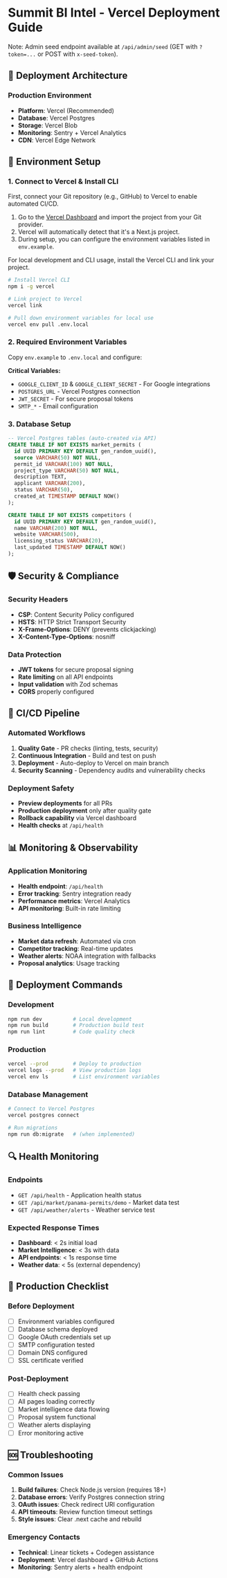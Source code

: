 # Summit BI Intel - Vercel Deployment Guide

Note: Admin seed endpoint available at `/api/admin/seed` (GET with `?token=...` or POST with `x-seed-token`).

## 🚀 Deployment Architecture

### Production Environment

- **Platform**: Vercel (Recommended)
- **Database**: Vercel Postgres
- **Storage**: Vercel Blob
- **Monitoring**: Sentry + Vercel Analytics
- **CDN**: Vercel Edge Network

## 🔧 Environment Setup

### 1. Connect to Vercel & Install CLI

First, connect your Git repository (e.g., GitHub) to Vercel to enable automated CI/CD.

1.  Go to the [Vercel Dashboard](https://vercel.com/new) and import the project from your Git provider.
2.  Vercel will automatically detect that it's a Next.js project.
3.  During setup, you can configure the environment variables listed in `env.example`.

For local development and CLI usage, install the Vercel CLI and link your project.

```bash
# Install Vercel CLI
npm i -g vercel

# Link project to Vercel
vercel link

# Pull down environment variables for local use
vercel env pull .env.local
```

### 2. Required Environment Variables

Copy `env.example` to `.env.local` and configure:

**Critical Variables:**

- `GOOGLE_CLIENT_ID` & `GOOGLE_CLIENT_SECRET` - For Google integrations
- `POSTGRES_URL` - Vercel Postgres connection
- `JWT_SECRET` - For secure proposal tokens
- `SMTP_*` - Email configuration

### 3. Database Setup

```sql
-- Vercel Postgres tables (auto-created via API)
CREATE TABLE IF NOT EXISTS market_permits (
  id UUID PRIMARY KEY DEFAULT gen_random_uuid(),
  source VARCHAR(50) NOT NULL,
  permit_id VARCHAR(100) NOT NULL,
  project_type VARCHAR(50) NOT NULL,
  description TEXT,
  applicant VARCHAR(200),
  status VARCHAR(50),
  created_at TIMESTAMP DEFAULT NOW()
);

CREATE TABLE IF NOT EXISTS competitors (
  id UUID PRIMARY KEY DEFAULT gen_random_uuid(),
  name VARCHAR(200) NOT NULL,
  website VARCHAR(500),
  licensing_status VARCHAR(20),
  last_updated TIMESTAMP DEFAULT NOW()
);
```

## 🛡️ Security & Compliance

### Security Headers

- **CSP**: Content Security Policy configured
- **HSTS**: HTTP Strict Transport Security
- **X-Frame-Options**: DENY (prevents clickjacking)
- **X-Content-Type-Options**: nosniff

### Data Protection

- **JWT tokens** for secure proposal signing
- **Rate limiting** on all API endpoints
- **Input validation** with Zod schemas
- **CORS** properly configured

## 🔄 CI/CD Pipeline

### Automated Workflows

1. **Quality Gate** - PR checks (linting, tests, security)
2. **Continuous Integration** - Build and test on push
3. **Deployment** - Auto-deploy to Vercel on main branch
4. **Security Scanning** - Dependency audits and vulnerability checks

### Deployment Safety

- **Preview deployments** for all PRs
- **Production deployment** only after quality gate
- **Rollback capability** via Vercel dashboard
- **Health checks** at `/api/health`

## 📊 Monitoring & Observability

### Application Monitoring

- **Health endpoint**: `/api/health`
- **Error tracking**: Sentry integration ready
- **Performance metrics**: Vercel Analytics
- **API monitoring**: Built-in rate limiting

### Business Intelligence

- **Market data refresh**: Automated via cron
- **Competitor tracking**: Real-time updates
- **Weather alerts**: NOAA integration with fallbacks
- **Proposal analytics**: Usage tracking

## 🚀 Deployment Commands

### Development

```bash
npm run dev          # Local development
npm run build        # Production build test
npm run lint         # Code quality check
```

### Production

```bash
vercel --prod        # Deploy to production
vercel logs --prod   # View production logs
vercel env ls        # List environment variables
```

### Database Management

```bash
# Connect to Vercel Postgres
vercel postgres connect

# Run migrations
npm run db:migrate   # (when implemented)
```

## 🔍 Health Monitoring

### Endpoints

- `GET /api/health` - Application health status
- `GET /api/market/panama-permits/demo` - Market data test
- `GET /api/weather/alerts` - Weather service test

### Expected Response Times

- **Dashboard**: < 2s initial load
- **Market Intelligence**: < 3s with data
- **API endpoints**: < 1s response time
- **Weather data**: < 5s (external dependency)

## 🎯 Production Checklist

### Before Deployment

- [ ] Environment variables configured
- [ ] Database schema deployed
- [ ] Google OAuth credentials set up
- [ ] SMTP configuration tested
- [ ] Domain DNS configured
- [ ] SSL certificate verified

### Post-Deployment

- [ ] Health check passing
- [ ] All pages loading correctly
- [ ] Market intelligence data flowing
- [ ] Proposal system functional
- [ ] Weather alerts displaying
- [ ] Error monitoring active

## 🆘 Troubleshooting

### Common Issues

1. **Build failures**: Check Node.js version (requires 18+)
2. **Database errors**: Verify Postgres connection string
3. **OAuth issues**: Check redirect URI configuration
4. **API timeouts**: Review function timeout settings
5. **Style issues**: Clear .next cache and rebuild

### Emergency Contacts

- **Technical**: Linear tickets + Codegen assistance
- **Deployment**: Vercel dashboard + GitHub Actions
- **Monitoring**: Sentry alerts + health endpoint

